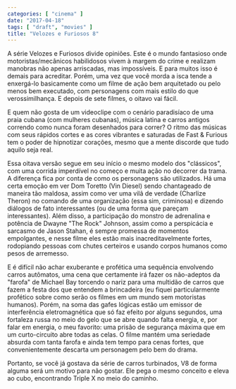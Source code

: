 ```yaml
---
categories: [ "cinema" ]
date: "2017-04-18"
tags: [ "draft", "movies" ]
title: "Velozes e Furiosos 8"
---
```

A série Velozes e Furiosos divide opiniões. Este é o mundo fantasioso onde motoristas/mecânicos habilidosos vivem à margem do crime e realizam manobras não apenas arriscadas, mas impossíveis. E para muitos isso é demais para acreditar. Porém, uma vez que você morda a isca tende a enxergá-lo basicamente como um filme de ação bem arquitetado ou pelo menos bem executado, com personagens com mais estilo do que verossimilhança. E depois de sete filmes, o oitavo vai fácil.

E quem não gosta de um videoclipe com o cenário paradisíaco de uma praia cubana (com mulheres cubanas), música latina e carros antigos correndo como nunca foram desenhados para correr? O ritmo das músicas com seus rápidos cortes e as cores vibrantes e saturadas de Fast & Furious tem o poder de hipnotizar corações, mesmo que a mente discorde que tudo aquilo seja real.

Essa oitava versão segue em seu início o mesmo modelo dos "clássicos", com uma corrida imperdível no começo e muita ação no decorrer da trama. A diferença fica por conta de como os personagens são utilizados. Há uma certa emoção em ver Dom Toretto (Vin Diesel) sendo chantageado de maneira tão maldosa, assim como ver uma vilã de verdade (Charlize Theron) no comando de uma organização (essa sim, criminosa) e dizendo diálogos de fato interessantes (ou de uma forma que pareçam interessantes). Além disso, a participação do monstro de adrenalina e potência de Dwayne "The Rock" Johnson, assim como a perspicácia e sarcasmo de Jason Stahan, é sempre promessa de momentos empolgantes, e nesse filme eles estão mais inacreditavelmente fortes, rodopiando pessoas com chutes certeiros e usando corpos humanos como pesos de arremesso.

E é difícil não achar exuberante e profética uma sequência envolvendo carros autômatos, uma cena que certamente irá fazer os não-adeptos da "farofa" de Michael Bay torcendo o nariz para uma multidão de carros que fazem a festa dos que entendem a brincadeira (eu fiquei particularmente profético sobre como serão os filmes em um mundo sem motoristas humanos). Porém, na soma das gafes lógicas estão um emissor de interferência eletromagnética que só faz efeito por alguns segundos, uma fortaleza russa no meio do gelo que se abre quando falta energia, e, por falar em energia, o meu favorito: uma prisão de segurança máxima que em um curto-circuito abre todas as celas. O filme mantém uma seriedade absurda com tanta farofa e ainda tem tempo para cenas fortes, que convenientemente descarta um personagem pelo bem do drama.

Portanto, se você já gostava da série de carros turbinados, V8 de forma alguma será um motivo para não gostar. Ele pega o mesmo conceito e eleva ao cubo, encontrando Triple X no meio do caminho.
